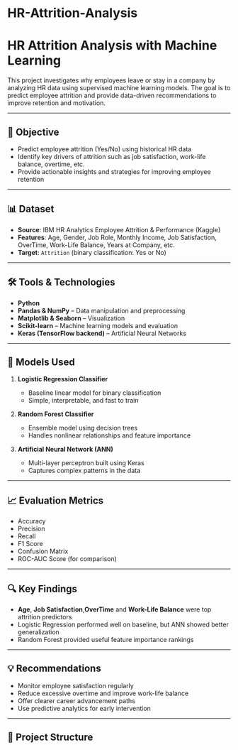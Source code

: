 # HR-Attrition-Analysis
# HR Attrition Analysis with Machine Learning

This project investigates why employees leave or stay in a company by analyzing HR data using supervised machine learning models. The goal is to predict employee attrition and provide data-driven recommendations to improve retention and motivation.

---

## 🎯 Objective

- Predict employee attrition (Yes/No) using historical HR data
- Identify key drivers of attrition such as job satisfaction, work-life balance, overtime, etc.
- Provide actionable insights and strategies for improving employee retention

---

## 📊 Dataset

- **Source**: IBM HR Analytics Employee Attrition & Performance (Kaggle)
- **Features**: Age, Gender, Job Role, Monthly Income, Job Satisfaction, OverTime, Work-Life Balance, Years at Company, etc.
- **Target**: `Attrition` (binary classification: Yes or No)

---

## 🛠️ Tools & Technologies

- **Python**  
- **Pandas & NumPy** – Data manipulation and preprocessing  
- **Matplotlib & Seaborn** – Visualization  
- **Scikit-learn** – Machine learning models and evaluation  
- **Keras (TensorFlow backend)** – Artificial Neural Networks

---

## 🧠 Models Used

1. **Logistic Regression Classifier**  
   - Baseline linear model for binary classification  
   - Simple, interpretable, and fast to train

2. **Random Forest Classifier**  
   - Ensemble model using decision trees  
   - Handles nonlinear relationships and feature importance

3. **Artificial Neural Network (ANN)**  
   - Multi-layer perceptron built using Keras  
   - Captures complex patterns in the data

---

## 📈 Evaluation Metrics

- Accuracy  
- Precision  
- Recall  
- F1 Score  
- Confusion Matrix  
- ROC-AUC Score (for comparison)

---

## 🔍 Key Findings

- **Age**, **Job Satisfaction**,**OverTime** and **Work-Life Balance** were top attrition predictors
- Logistic Regression performed well on baseline, but ANN showed better generalization
- Random Forest provided useful feature importance rankings

---

## 💡 Recommendations

- Monitor employee satisfaction regularly  
- Reduce excessive overtime and improve work-life balance  
- Offer clearer career advancement paths  
- Use predictive analytics for early intervention

---

## 📁 Project Structure

